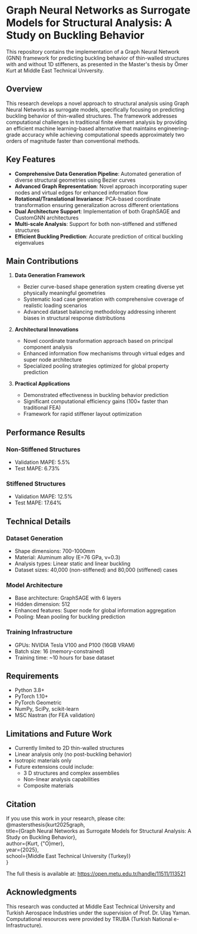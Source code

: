 # Graph Neural Networks as Surrogate Models for Structural Analysis: A Study on Buckling Behavior

This repository contains the implementation of a Graph Neural Network (GNN) framework for predicting buckling behavior of thin-walled structures with and without 1D stiffeners, as presented in the Master's thesis by Ömer Kurt at Middle East Technical University.

## Overview

This research develops a novel approach to structural analysis using Graph Neural Networks as surrogate models, specifically focusing on predicting buckling behavior of thin-walled structures. The framework addresses computational challenges in traditional finite element analysis by providing an efficient machine learning-based alternative that maintains engineering-grade accuracy while achieving computational speeds approximately two orders of magnitude faster than conventional methods.

## Key Features

- **Comprehensive Data Generation Pipeline**: Automated generation of diverse structural geometries using Bezier curves
- **Advanced Graph Representation**: Novel approach incorporating super nodes and virtual edges for enhanced information flow
- **Rotational/Translational Invariance**: PCA-based coordinate transformation ensuring generalization across different orientations
- **Dual Architecture Support**: Implementation of both GraphSAGE and CustomGNN architectures
- **Multi-scale Analysis**: Support for both non-stiffened and stiffened structures
- **Efficient Buckling Prediction**: Accurate prediction of critical buckling eigenvalues

## Main Contributions

1. **Data Generation Framework**
   - Bezier curve-based shape generation system creating diverse yet physically meaningful geometries
   - Systematic load case generation with comprehensive coverage of realistic loading scenarios
   - Advanced dataset balancing methodology addressing inherent biases in structural response distributions

2. **Architectural Innovations**
   - Novel coordinate transformation approach based on principal component analysis
   - Enhanced information flow mechanisms through virtual edges and super node architecture
   - Specialized pooling strategies optimized for global property prediction

3. **Practical Applications**
   - Demonstrated effectiveness in buckling behavior prediction
   - Significant computational efficiency gains (100× faster than traditional FEA)
   - Framework for rapid stiffener layout optimization

## Performance Results

### Non-Stiffened Structures
- Validation MAPE: 5.5%
- Test MAPE: 6.73%

### Stiffened Structures
- Validation MAPE: 12.5%
- Test MAPE: 17.64%

## Technical Details

### Dataset Generation
- Shape dimensions: 700-1000mm
- Material: Aluminum alloy (E=76 GPa, ν=0.3)
- Analysis types: Linear static and linear buckling
- Dataset sizes: 40,000 (non-stiffened) and 80,000 (stiffened) cases

### Model Architecture
- Base architecture: GraphSAGE with 6 layers
- Hidden dimension: 512
- Enhanced features: Super node for global information aggregation
- Pooling: Mean pooling for buckling prediction

### Training Infrastructure
- GPUs: NVIDIA Tesla V100 and P100 (16GB VRAM)
- Batch size: 16 (memory-constrained)
- Training time: ~10 hours for base dataset

## Requirements

   - Python 3.8+
   - PyTorch 1.10+
   - PyTorch Geometric
   - NumPy, SciPy, scikit-learn
   - MSC Nastran (for FEA validation)

## Limitations and Future Work

   - Currently limited to 2D thin-walled structures
   - Linear analysis only (no post-buckling behavior)
   - Isotropic materials only
   - Future extensions could include:
      - 3 D structures and complex assemblies
      - Non-linear analysis capabilities
      - Composite materials

## Citation

If you use this work in your research, please cite:
<br>
@mastersthesis{kurt2025graph,<br>
  title={Graph Neural Networks as Surrogate Models for Structural Analysis: A Study on Buckling Behavior},<br>
  author={Kurt, {\"O}mer},<br>
  year={2025},<br>
  school={Middle East Technical University (Turkey)}<br>
}

The full thesis is available at: https://open.metu.edu.tr/handle/11511/113521

## Acknowledgments
This research was conducted at Middle East Technical University and Turkish Aerospace Industries under the supervision of Prof. Dr. Ulaş Yaman. Computational resources were provided by TRUBA (Turkish National e-Infrastructure).

